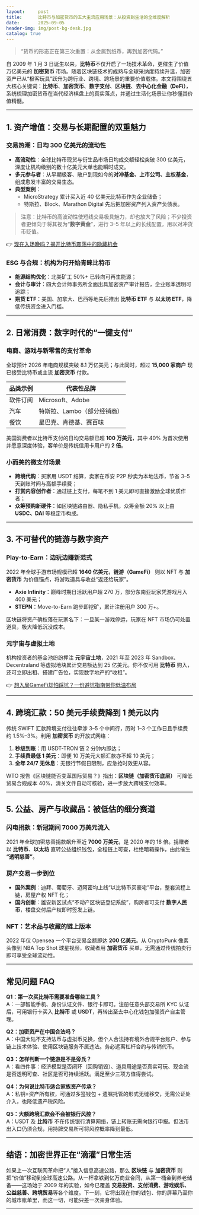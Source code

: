 ```yaml
---
layout:     post
title:      比特币与加密货币的五大主流应用场景：从投资到生活的全维度解析
date:       2025-09-05
header-img: img/post-bg-desk.jpg
catalog: true
---
```


> “货币的形态正在第三次重置：从金属到纸币，再到加密代码。”

自 2009 年 1 月 3 日诞生以来，**比特币**不仅开启了一场技术革命，更催生了价值万亿美元的 **加密货币** 市场。随着区块链技术的成熟与全球采纳度持续升温，加密资产已从“极客玩具”跃升为跨行业、跨境、跨场景的重要价值载体。本文将围绕五大核心关键词：**比特币**、**加密货币**、**数字支付**、**区块链**、**去中心化金融（DeFi）**，系统梳理加密货币在当代经济棋盘上的真实落点，并通过生活化场景让你秒懂其价值精髓。

---

## 1. 资产增值：交易与长期配置的双重魅力

### 交易热潮：日均 300 亿美元的流动性

- **高流动性**：全球比特币现货与衍生品市场日均成交额轻松突破 300 亿美元，深度让机构级别的数十亿美元大单也能瞬时成交。
- **多元参与者**：从早期极客、散户到现如今的**对冲基金、上市公司、主权基金**，组成愈发丰富的交易生态。
- **典型案例**：
  - MicroStrategy 累计买入近 40 亿美元比特币作为企业储备；
  - 特斯拉、Block、Marathon Digital 先后把加密资产列入资产负债表。

> 注意：比特币的高波动性使短线交易极具魅力，却也放大了风险；不少投资者更倾向于将其视为“**数字黄金**”，进行 3–5 年以上的长线配置，用以对冲货币贬值。

👉 [现在入场晚吗？揭开比特币震荡中的隐藏机会](https://okxdog.com/)

### ESG 与合规：机构为何开始青睐比特币

- **能源结构优化**：北美矿工 50%+ 已转向可再生能源；
- **会计与审计**：四大会计师事务所全面出具加密资产审计报告，企业账本透明可追踪；
- **期货 ETF**：美国、加拿大、巴西等地先后推出 **比特币 ETF** 与 **以太坊 ETF**，降低传统资金进入门槛。

---

## 2. 日常消费：数字时代的“一键支付”

### 电商、游戏与新零售的支付革命

全球预计 2026 年电商规模突破 8.1 万亿美元；与此同时，超过 **15,000 家商户** 现已接受比特币或主流 **加密货币** 付款。

| 品类示例 | 代表性品牌 |
| --- | --- |
| 软件订阅 | Microsoft、Adobe |
| 汽车 | 特斯拉、Lambo（部分经销商） |
| 餐饮 | 星巴克、肯德基、赛百味 |

美国消费者以比特币支付的日均交易额已超 **100 万美元**，其中 40% 为首次使用并愿意深度体验，客单价是传统信用卡用户的 **2 倍**。

### 小而美的微支付场景

- **跨境代购**：买家用 USDT 结算，卖家在币安 P2P 秒卖为本地法币，节省 3–5 天到账时间与高额手续费；
- **打赏内容创作者**：通过链上支付，每笔不到 1 美元即可直接激励全球优质作者；
- **众筹预购新硬件**：如区块链路由器、隐私手机，众筹金额 20% 以上由 **USDC、DAI** 等稳定币构成。

---

## 3. 不可替代的链游与数字资产

### Play-to-Earn：边玩边赚新范式

2022 年全球手游市场规模已超 **1640 亿美元**，**链游（GameFi）** 则以 NFT 与 **加密货币** 为价值锚点，将游戏道具与收益“返还给玩家”。

- **Axie Infinity**：巅峰时期日活跃用户超 270 万，部分东南亚玩家凭游戏月入 400 美元；
- **STEPN**：Move-to-Earn 跑步即挖矿，累计注册用户 300 万+。

区块链将资产确权落在玩家名下：一旦某一游戏停运，玩家在 NFT 市场仍可处置道具，极大降低沉没成本。

### 元宇宙与虚拟土地

机构投资者的基金池纷纷押注 **元宇宙土地**，2021 年至 2023 年 Sandbox、Decentraland 等虚拟地块累计交易额达到 25 亿美元。你不仅可用 **比特币** 购入，还可立即出租、搭建广告位，实现数字地产的“收租”。

👉 [想入局GameFi却怕踩坑？一份避坑指南带你低温布局](https://okxdog.com/)

---

## 4. 跨境汇款：50 美元手续费降到 1 美元以内

传统 SWIFT 汇款跨境支付往往牵涉 3–5 个中间行，历时 1–3 个工作日且手续费约 1.5%–3%。利用 **加密货币** 的开放式网络：

1. **秒级到账**：用 USDT-TRON 链 2 分钟内即达；
2. **手续费最低 1 美元**：即便 10 万美元大额汇款亦不超 10 美元；
3. **全年 24/7 无休息**：无银行节假日限制，应急抢时效更从容。

WTO 报告《区块链能否变革国际贸易？》指出：**区块链（加密货币底层）** 可降低贸易合规成本 40%，清关文件自动可核验，进一步放大跨境支付效率。

---

## 5. 公益、房产与收藏品：被低估的细分赛道

### 闪电捐款：新冠期间 7000 万美元流入

2021 年全球加密慈善捐款飙升至近 **7000 万美元**，是 2020 年的 16 倍。捐赠者以 **比特币**、**以太坊** 直转公益组织钱包，全程链上可查，杜绝暗箱操作，由此催生 **“透明慈善”**。

### 房产交易一步到位

- **国外案例**：迪拜、葡萄牙、迈阿密均上线“以比特币买豪宅”平台，整套流程上链，房屋产权 NFT 化；
- **国内创新**：雄安新区试点“不动产区块链登记系统”，购房者可支付 **数字人民币**，楼盘交付后产权即时签发上链。

### NFT：艺术品与收藏的链上版本

2022 年仅 Opensea 一个平台交易金额即达 **200 亿美元**。从 CryptoPunk 像素头像到 NBA Top Shot 球星视频，收藏者用 **加密货币** 买单，无需通过传统拍卖行即可享受全球流动性。

---

## 常见问题 FAQ

**Q1：第一次买比特币需要准备哪些工具？**  
A：一部智能手机、身份认证文件、银行卡即可。注册任意头部交易所 KYC 认证后，可用银行卡买入 **比特币** 或 **USDT**，再转出至去中心化钱包加强资产自主管理。

**Q2：加密资产在中国合法吗？**  
A：中国大陆不支持法币与虚拟币兑换，但个人合法持有境外合规平台账户、参与链上技术体验、使用区块链服务不属违法。务必远离杠杆合约与传销代币。

**Q3：怎样判断一个链游是不是旁氏？**  
A：看四件事：经济模型是否闭环（回购销毁）、道具用途是否真实可玩、现金流是否透明可查、社区是否可持续活跃。满足至少三项方值得尝试。

**Q4：为何说比特币适合家族资产传承？**  
A：私钥=资产所有权，可通过多签钱包 + 遗嘱托管的形式无缝移交，无需公证处介入，也降低遗产税风险。

**Q5：大额跨境汇款会不会被银行风控？**  
A：USDT 及 **比特币** 不在传统银行清算网络，链上转账无需向银行申报。但法币出入口仍须合规，用持牌交易所可将风控概率降到最低。

---

## 结语：加密世界正在“滴灌”日常生活

如果上一次互联网革命把“人”接入信息高速公路，那么 **区块链** 与 **加密货币** 则把“价值”移动到全球高速公路。从一杯拿铁到亿万商业合同，从第一桶金到养老储备——这场始于 2009 年的实验，如今已覆盖 **交易投资、支付消费、游戏娱乐、公益慈善、跨境贸易**等各个维度。下一刻，它将出现在你的钱包、你的屏幕乃至你的城市账单里，而这一切，可能只差一次亲身体验。

---